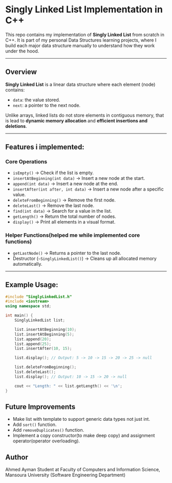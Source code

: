 # Singly Linked List Implementation in C++

This repo contains my implementation of **Singly Linked List** from scratch in C++.
It is part of my personal Data Structures learning projects, where I build each major data structure manually to understand how they work under the hood.

---

## Overview

**Singly Linked List** is a linear data structure where each element (node) contains:
- `data`: the value stored.
- `next`: a pointer to the next node.

Unlike arrays, linked lists do not store elements in contiguous memory, that is lead to **dynamic memory allocation** and **efficient insertions and deletions**.

---

## Features i implemented:

### Core Operations
- `isEmpty()` → Check if the list is empty.
- `insertAtBeginning(int data)` → Insert a new node at the start.
- `append(int data)` → Insert a new node at the end.
- `insertAfter(int after, int data)` → Insert a new node after a specific value.
- `deleteFromBeginning()` → Remove the first node.
- `deleteLast()` → Remove the last node.
- `find(int data)` → Search for a value in the list.
- `getLength()` → Return the total number of nodes.
- `display()` → Print all elements in a visual format.

### Helper Functions(helped me while implemented core functions)
- `getLastNode()` → Returns a pointer to the last node.
- Destructor (`~SinglyLinkedList()`) → Cleans up all allocated memory automatically.

---

## Example Usage:

```cpp
#include "SinglyLinkedList.h"
#include <iostream>
using namespace std;

int main() {
    SinglyLinkedList list;

    list.insertAtBeginning(10);
    list.insertAtBeginning(5);
    list.append(20);
    list.append(25);
    list.insertAfter(10, 15);

    list.display(); // Output: 5 -> 10 -> 15 -> 20 -> 25 -> null

    list.deleteFromBeginning();
    list.deleteLast();
    list.display(); // Output: 10 -> 15 -> 20 -> null

    cout << "Length: " << list.getLength() << '\n';
}
```

## Future Improvements

- Make list with template to support generic data types not just int.
- Add `sort()` function.
- Add `removeDuplicates()` function.
- Implement a copy constructor(to make deep copy) and assignment operator(operator overloading).

## Author
Ahmed Ayman
Student at Faculty of Computers and Information Science, Mansoura University (Software Engineering Department)
